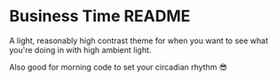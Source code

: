# Business Time README

A light, reasonably high contrast theme for when you want to see what you're doing in with high ambient light.

Also good for morning code to set your circadian rhythm 😎
